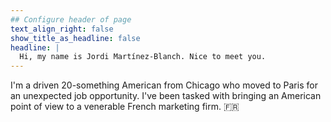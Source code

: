 ```yaml
---
## Configure header of page
text_align_right: false
show_title_as_headline: false
headline: |
  Hi, my name is Jordi Martínez-Blanch. Nice to meet you.
---
```


<!-- this is a subheadline -->
I'm a driven 20-something American from Chicago who moved to Paris for an unexpected job opportunity. I've been tasked with bringing an American point of view to a venerable French marketing firm. :fr:
